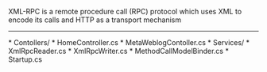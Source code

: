 XML-RPC is a remote procedure call (RPC) protocol which uses XML to encode its calls and HTTP as a transport mechanism
<hr/>
* Contollers/
    * HomeController.cs
    * MetaWeblogContoller.cs
* Services/
    * XmlRpcReader.cs
    * XmlRpcWriter.cs
* MethodCallModelBinder.cs
* Startup.cs
